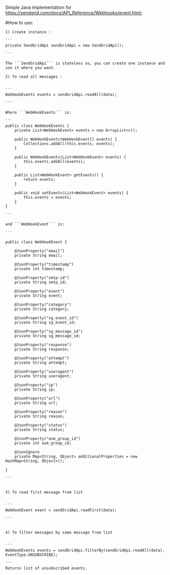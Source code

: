 Simple Java implementation for https://sendgrid.com/docs/API_Reference/Webhooks/event.html;

#How to use:


    1) Create instance :
    
    ```
    private SendGridApi sendGridApi = new SendGridApi();
    
    ```
    
    The ```SendGridApi``` is stateless so, you can create one instance and use it where you want.
    
    2) To read all messages :
    
    
    ```
    WebHookEvents events = sendGridApi.readAll(data);
    
    ```
    
    Where ```WebHookEvents``` is:
    
    ```
    public class WebHookEvents {
        private List<WebHookEvent> events = new ArrayList<>();
    
        public WebHookEvents(WebHookEvent[] events) {
            Collections.addAll(this.events, events);
        }
    
        public WebHookEvents(List<WebHookEvent> events) {
            this.events.addAll(events);
        }
    
        public List<WebHookEvent> getEvents() {
            return events;
        }
    
        public void setEvents(List<WebHookEvent> events) {
            this.events = events;
        }
    }

    ```
    
    and ```WebHookEvent``` is:
    
    ```

    public class WebHookEvent {

        @JsonProperty("email")
        private String email;
    
        @JsonProperty("timestamp")
        private int timestamp;
        
        @JsonProperty("smtp-id")
        private String smtp_id;
        
        @JsonProperty("event")
        private String event;
        
        @JsonProperty("category")
        private String category;
        
        @JsonProperty("sg_event_id")
        private String sg_event_id;
        
        @JsonProperty("sg_message_id")
        private String sg_message_id;
        
        @JsonProperty("response")
        private String response;
        
        @JsonProperty("attempt")
        private String attempt;
        
        @JsonProperty("useragent")
        private String useragent;
        
        @JsonProperty("ip")
        private String ip;
        
        @JsonProperty("url")
        private String url;
        
        @JsonProperty("reason")
        private String reason;
        
        @JsonProperty("status")
        private String status;
        
        @JsonProperty("asm_group_id")
        private int asm_group_id;
        
        @JsonIgnore
        private Map<String, Object> additionalProperties = new HashMap<String, Object>();
        
    }

    ```
    
    
    3) To read first message from list
    
     
    ```
    WebHookEvent event = sendGridApi.readFirst(data);
    
    ```
    
    
    4) To filter messages by some message from list
       
         
    ```
    WebHookEvents events = sendGridApi.filterBy(sendGridApi.readAll(data), EventType.UNSUBSCRIBE);
        
    ```
    Returns list of unsubscribed events.
    
